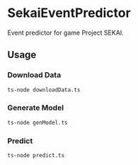 # SekaiEventPredictor
Event predictor for game Project SEKAI.

## Usage 

### Download Data
```sh
ts-node downloadData.ts
```

### Generate Model
```sh
ts-node genModel.ts
```

### Predict
```sh
ts-node predict.ts
```